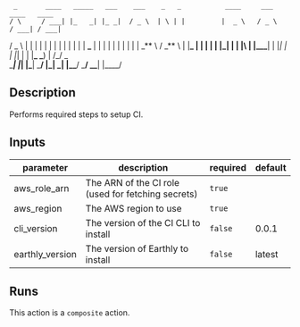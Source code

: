      _       ____   _____   ___    ___    _   _           ____     ___     ____   ____
    / \     / ___| |_   _| |_ _|  / _ \  | \ | |         |  _ \   / _ \   / ___| / ___|

/ \_ \ | | | | | | | | | | | \| | **\_** | | | | | | | | | | \_** \ / \_** \ |
|**_ | | | | | |_| | | |\ | |\_\_\_**| | |_| | | |_| | | |**\_ \_**) | /\_/ \_\
\_**_| |_| |\_**| \_**/ |\_| \_| |\_\_**/ \_**/ \_\_**| |\_\_\_\_/

## Description

Performs required steps to setup CI.

## Inputs

| parameter       | description                                        | required | default |
| --------------- | -------------------------------------------------- | -------- | ------- |
| aws_role_arn    | The ARN of the CI role (used for fetching secrets) | `true`   |         |
| aws_region      | The AWS region to use                              | `true`   |         |
| cli_version     | The version of the CI CLI to install               | `false`  | 0.0.1   |
| earthly_version | The version of Earthly to install                  | `false`  | latest  |

## Runs

This action is a `composite` action.
